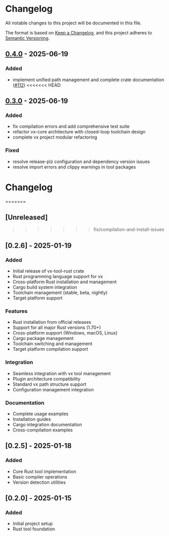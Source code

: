 # Changelog

All notable changes to this project will be documented in this file.

The format is based on [Keep a Changelog](https://keepachangelog.com/en/1.0.0/),
and this project adheres to [Semantic Versioning](https://semver.org/spec/v2.0.0.html).


## [0.4.0](https://github.com/loonghao/vx/compare/vx-tool-rust-v0.3.0...vx-tool-rust-v0.4.0) - 2025-06-19

### Added

- implement unified path management and complete crate documentation ([#112](https://github.com/loonghao/vx/pull/112))
<<<<<<< HEAD

## [0.3.0](https://github.com/loonghao/vx/compare/vx-tool-rust-v0.2.6...vx-tool-rust-v0.3.0) - 2025-06-19

### Added

- fix compilation errors and add comprehensive test suite
- refactor vx-core architecture with closed-loop toolchain design
- complete vx project modular refactoring

### Fixed

- resolve release-plz configuration and dependency version issues
- resolve import errors and clippy warnings in tool packages
# Changelog
=======
## [Unreleased]
>>>>>>> fix/compilation-and-install-issues

## [0.2.6] - 2025-01-19

### Added
- Initial release of vx-tool-rust crate
- Rust programming language support for vx
- Cross-platform Rust installation and management
- Cargo build system integration
- Toolchain management (stable, beta, nightly)
- Target platform support

### Features
- Rust installation from official releases
- Support for all major Rust versions (1.70+)
- Cross-platform support (Windows, macOS, Linux)
- Cargo package management
- Toolchain switching and management
- Target platform compilation support

### Integration
- Seamless integration with vx tool management
- Plugin architecture compatibility
- Standard vx path structure support
- Configuration management integration

### Documentation
- Complete usage examples
- Installation guides
- Cargo integration documentation
- Cross-compilation examples

## [0.2.5] - 2025-01-18

### Added
- Core Rust tool implementation
- Basic compiler operations
- Version detection utilities

## [0.2.0] - 2025-01-15

### Added
- Initial project setup
- Rust tool foundation